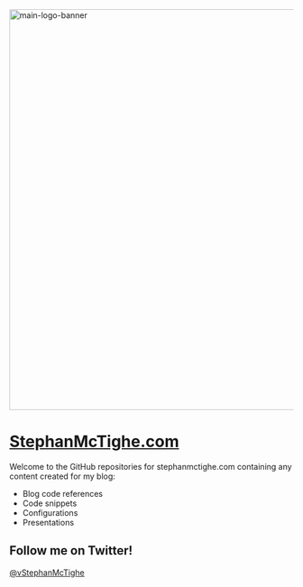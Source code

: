 <img width="711" alt="main-logo-banner" src="https://user-images.githubusercontent.com/65562694/202736077-00a4edec-2afb-4439-93c9-9213e2eeba31.png">

# [StephanMcTighe.com](https://stephanmctighe.com)

Welcome to the GitHub repositories for stephanmctighe.com containing any content created for my blog:

* Blog code references
* Code snippets
* Configurations
* Presentations



## Follow me on Twitter!
<a href="https://twitter.com/vStephanMcTighe?ref_src=twsrc%5Etfw" class="twitter-follow-button">@vStephanMcTighe</a>

